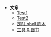 - **文章**
  * [Test1](test/test1.md)
  * [Test2](test/test2.md)
  * [定时 shell 脚本](timing-shell-task.md)
  * [工具 & 图书](tools-and-books.md)


